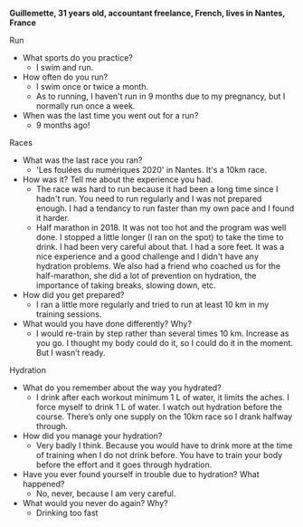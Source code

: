 **Guillemette, 31 years old, accountant freelance, French, lives in Nantes, France**

Run

- What sports do you practice?
    - I swim and run.
- How often do you run?
    - I swim once or twice a month.
    - As to running, I haven't run in 9 months due to my pregnancy, but I normally run once a week.
- When was the last time you went out for a run?
    - 9 months ago!

Races

- What was the last race you ran?
    - 'Les foulées du numériques 2020' in Nantes. It's a 10km race.
- How was it? Tell me about the experience you had.
    - The race was hard to run because it had been a long time since I hadn't run. You need to run regularly and I was not prepared enough. I had a tendancy to run faster than my own pace and I found it harder.
    - Half marathon in 2018. It was not too hot and the program was well done. I stopped a little longer (I ran on the spot) to take the time to drink. I had been very careful about that. I had a sore feet. It was a nice experience and a good challenge and I didn't have any hydration problems. We also had a friend who coached us for the half-marathon, she did a lot of prevention on hydration, the importance of taking breaks, slowing down, etc.
- How did you get prepared?
    - I ran a little more regularly and tried to run at least 10 km in my training sessions.
- What would you have done differently? Why?
    - I would re-train by step rather than several times 10 km. Increase as you go. I thought my body could do it, so I could do it in the moment. But I wasn’t ready.

Hydration

- What do you remember about the way you hydrated?
    - I drink after each workout minimum 1 L of water, it limits the aches. I force myself to drink 1 L of water. I watch out hydration before the course. There’s only one supply on the 10km race so I drank halfway through.
- How did you manage your hydration?
    - Very badly I think. Because you would have to drink more at the time of training when I do not drink before. You have to train your body before the effort and it goes through hydration.
- Have you ever found yourself in trouble due to hydration? What happened?
    - No, never, because I am very careful.
- What would you never do again? Why?
    - Drinking too fast